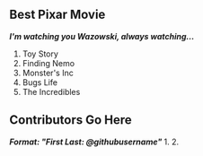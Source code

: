 ## Best Pixar Movie
***I'm watching you Wazowski, always watching...***
1. Toy Story
2. Finding Nemo
3. Monster's Inc
4. Bugs Life
5. The Incredibles

## Contributors Go Here
***Format: "First Last: @githubusername"***
1.
2.
